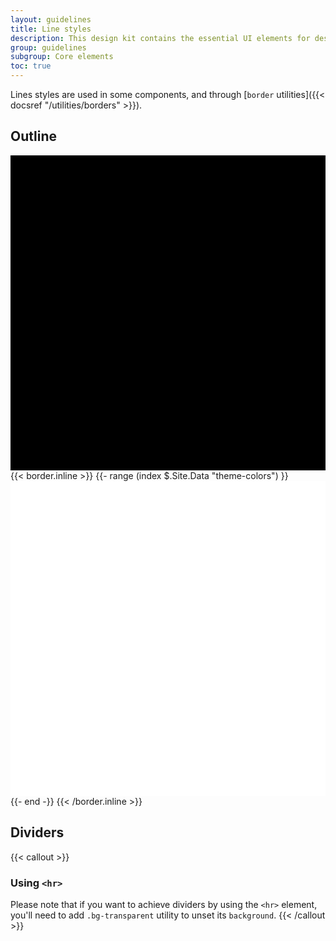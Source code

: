 ```yaml
---
layout: guidelines
title: Line styles
description: This design kit contains the essential UI elements for designing, prototyping and building Orange products and services on the web.
group: guidelines
subgroup: Core elements
toc: true
---
```


Lines styles are used in some components, and through [`border` utilities]({{< docsref "/utilities/borders" >}}).

## Outline

<div class="row gy-3 row-cols-2 row-cols-md-4 row-cols-lg-6 align-items-center my-3">
  <div class="col bg-dark p-1">
    <svg class="border border-white img-fluid" viewBox="0 0 100 100" preserveAspectRatio="xMidYMid meet" aria-hidden="true">
      <rect fill="#000" width="100" height="100"/>
    </svg>
  </div>
  {{< border.inline >}}
  {{- range (index $.Site.Data "theme-colors") }}
    <div class="col p-1">
      <svg class="border border-{{ .name }} img-fluid" viewBox="0 0 100 100" preserveAspectRatio="xMidYMid meet" aria-hidden="true">
        <rect fill="#fff" width="100" height="100"/>
      </svg>
    </div>
  {{- end -}}
  {{< /border.inline >}}
</div>

## Dividers

<div class="bg-dark p-1 my-3">
  <div class="border-top border-white"></div>
</div>
<div class="border-top border-dark my-3"></div>
<div class="border-top border-light my-3"></div>
<div class="border-top border-light border-1 my-3"></div>
<div class="border-top border-dark my-3"></div>
<div class="border-top border-dark border-1 mt-3 mb-4"></div>


{{< callout >}}
### Using `<hr>`

Please note that if you want to achieve dividers by using the `<hr>` element, you'll need to add `.bg-transparent` utility to unset its `background`.
{{< /callout >}}
